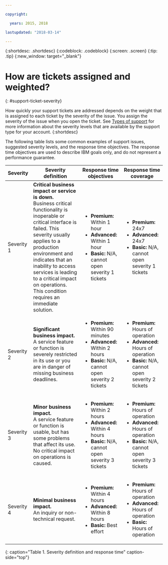 ```yaml
---

copyright:

  years: 2015, 2018

lastupdated: "2018-03-14"

---
```


{:shortdesc: .shortdesc}
{:codeblock: .codeblock}
{:screen: .screen}
{:tip: .tip}
{:new_window: target="_blank"}


# How are tickets assigned and weighted?
{: #support-ticket-severity}

How quickly your support tickets are addressed depends on the weight that is assigned to each ticket by the severity of the issue. You assign the severity of the issue when you open the ticket.  See [Types of support](/docs/get-support/getstarttssup.html#typesofsupport) for more information about the severity levels that are available by the support type for your account.
{:shortdesc}

The following table lists some common examples of support issues, suggested severity levels, and the response time objectives. The response time objectives are used to describe IBM goals only, and do not represent a performance guarantee.

Severity | Severity definition | Response time objectives | Response time coverage
------|-------- | --- | --- |
Severity 1 | <strong>Critical business impact or service is down.</strong> <br> Business critical functionality is inoperable or critical interface is failed. This severity usually applies to a production environment and indicates that an inability to access services is leading to a critical impact on operations.  This condition requires an immediate solution. | <ul><li><strong>Premium:</strong> Within 1 hour</li><li><strong>Advanced:</strong> Within 1 hour</li><li><strong>Basic:</strong> N/A, cannot open severity 1 tickets</li></ul> | <ul><li><strong>Premium:</strong> 24x7</li><li><strong>Advanced:</strong> 24x7</li><li><strong>Basic:</strong> N/A, cannot open severity 1 tickets</li></ul> 			   
Severity 2 | <strong>Significant business impact.</strong> <br> A service feature or function is severely restricted in its use or you are in danger of missing business deadlines. | <ul><li><strong>Premium:</strong> Within 90 minutes </li><li><strong>Advanced:</strong> Within 2 hours</li><li><strong>Basic:</strong> N/A, cannot open severity 2 tickets</li></ul> | <ul><li><strong>Premium:</strong> Hours of operation </li><li><strong>Advanced:</strong> Hours of operation </li><li><strong>Basic:</strong> N/A, cannot open severity 2 tickets</li></ul>
Severity 3 | <strong>Minor business impact.</strong> <br> A service feature or function is usable, but has some problems that affect its use. No critical impact on operations is caused. | <ul><li><strong>Premium:</strong> Within 2 hours</li><li><strong>Advanced:</strong> Within 4 hours</li><li><strong>Basic:</strong> N/A, cannot open severity 3 tickets</li></ul> | <ul><li><strong>Premium:</strong> Hours of operation </li><li><strong>Advanced:</strong> Hours of operation </li><li><strong>Basic:</strong> N/A, cannot open severity 3 tickets</li></ul>
Severity 4 | <strong>Minimal business impact.</strong> <br> An inquiry or non-technical request. | <ul><li><strong>Premium:</strong> Within 4 hours</li><li><strong>Advanced:</strong> Within 8 hours</li><li><strong>Basic:</strong> Best effort</li></ul> | <ul><li><strong>Premium:</strong> Hours of operation </li><li><strong>Advanced:</strong> Hours of operation </li><li><strong>Basic:</strong> Hours of operation</li></ul>
{: caption="Table 1. Severity definition and response time" caption-side="top"}
